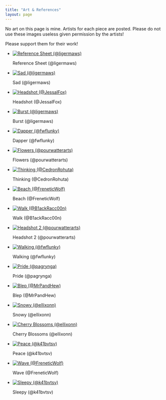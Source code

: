 ```yaml
---
title: "Art & References"
layout: page
---
```

<p id="subtext">No art on this page is mine. Artists for each piece are posted. Please do not use these images useless given permission by the artists!</p>
<p id="subtext">Please support them for their work!</p>
<div id="gallery01" class="gallery">
    <div class="inner">
        <ul>
            <li>
                <a href="ref.png" class="thumbnail"><span class="frame deferred"><img data-src="ref.png"
                            alt="Reference Sheet (@ligermaws)" /></span></a>
                <div class="caption">
                    <p>Reference Sheet (@ligermaws)</p>
                </div>
            </li>
            <li>
                <a href="sad.png" class="thumbnail"><span class="frame deferred"><img data-src="sad.png"
                            alt="Sad (@ligermaws)" /></span></a>
                <div class="caption">
                    <p>Sad (@ligermaws)</p>
                </div>
            </li>
            <li>
                <a href="headshot.png" class="thumbnail"><span class="frame deferred"><img
                            data-src="headshot.png" alt="Headshot (@JessalFox)" /></span></a>
                <div class="caption">
                    <p>Headshot (@JessalFox)</p>
                </div>
            </li>
            <li>
                <a href="burst.png" class="thumbnail"><span class="frame deferred"><img
                            data-src="burst.png" alt="Burst (@ligermaws)" /></span></a>
                <div class="caption">
                    <p>Burst (@ligermaws)</p>
                </div>
            </li>
            <li>
                <a href="dapper.png" class="thumbnail"><span class="frame deferred"><img
                            data-src="dapper.png" alt="Dapper (@fwflunky)" /></span></a>
                <div class="caption">
                    <p>Dapper (@fwflunky)</p>
                </div>
            </li>
            <li>
                <a href="flowers.png" class="thumbnail"><span class="frame deferred"><img
                            data-src="flowers.png" alt="Flowers (@pourwatterarts)" /></span></a>
                <div class="caption">
                    <p>Flowers (@pourwatterarts)</p>
                </div>
            </li>
            <li>
                <a href="thinking.png" class="thumbnail"><span class="frame deferred"><img
                            data-src="thinking.png" alt="Thinking (@CedronRohuta)" /></span></a>
                <div class="caption">
                    <p>Thinking (@CedronRohuta)</p>
                </div>
            </li>
            <li>
                <a href="beach.jpg" class="thumbnail"><span class="frame deferred"><img
                            data-src="beach.jpg" alt="Beach (@FreneticWolf)" /></span></a>
                <div class="caption">
                    <p>Beach (@FreneticWolf)</p>
                </div>
            </li>
            <li>
                <a href="walk.png" class="thumbnail"><span class="frame deferred"><img data-src="walk.png"
                            alt="Walk (@B1ackRacc00n)" /></span></a>
                <div class="caption">
                    <p>Walk (@B1ackRacc00n)</p>
                </div>
            </li>
            <li>
                <a href="headshot-2.png" class="thumbnail"><span class="frame deferred"><img
                            data-src="headshot-2.png" alt="Headshot 2 (@pourwatterarts)" /></span></a>
                <div class="caption">
                    <p>Headshot 2 (@pourwatterarts)</p>
                </div>
            </li>
            <li>
                <a href="walking.png" class="thumbnail"><span class="frame deferred"><img
                            data-src="walking.png" alt="Walking (@fwflunky)" /></span></a>
                <div class="caption">
                    <p>Walking (@fwflunky)</p>
                </div>
            </li>
            <li>
                <a href="pride.png" class="thumbnail"><span class="frame deferred"><img
                            data-src="pride.png" alt="Pride (@pagrynga)" /></span></a>
                <div class="caption">
                    <p>Pride (@pagrynga)</p>
                </div>
            </li>
            <li>
                <a href="blep.jpg" class="thumbnail"><span class="frame deferred"><img
                            data-src="blep.jpg" alt="Blep (@MrPandHew)" /></span></a>
                <div class="caption">
                    <p>Blep (@MrPandHew)</p>
                </div>
            </li>
            <li>
                <a href="snowy.png" class="thumbnail"><span class="frame deferred"><img
                            data-src="snowy.png" alt="Snowy (@ellixonn)" /></span></a>
                <div class="caption">
                    <p>Snowy (@ellixonn)</p>
                </div>
            </li>
            <li>
                <a href="cherry-blossoms.png" class="thumbnail"><span class="frame deferred"><img
                            data-src="cherry-blossoms.png" alt="Cherry Blossoms (@ellixonn)" /></span></a>
                <div class="caption">
                    <p>Cherry Blossoms (@ellixonn)</p>
                </div>
            </li>
            <li>
                <a href="peace.png" class="thumbnail"><span class="frame deferred"><img
                            data-src="peace.png" alt="Peace (@k41bvtsv)" /></span></a>
                <div class="caption">
                    <p>Peace (@k41bvtsv)</p>
                </div>
            </li>
            <li>
                <a href="wave.jpg" class="thumbnail"><span class="frame deferred"><img
                            data-src="wave.jpg" alt="Wave (@FreneticWolf)" /></span></a>
                <div class="caption">
                    <p>Wave (@FreneticWolf)</p>
                </div>
            </li>
            <li>
                <a href="sleepy.png" class="thumbnail"><span class="frame deferred"><img
                            data-src="sleepy.png" alt="Sleepy (@k41bvtsv)" /></span></a>
                <div class="caption">
                    <p>Sleepy (@k41bvtsv)</p>
                </div>
            </li>
        </ul>
    </div>
</div>